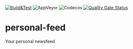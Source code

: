 [![Build&Test](https://github.com/timmyb32r/personal-feed/workflows/Go/badge.svg)](https://github.com/timmyb32r/personal-feed/actions)
![AppVeyor](https://img.shields.io/appveyor/build/timmyb32r/personal-feed)
![Codecov](https://img.shields.io/codecov/c/github/timmyb32r/personal-feed)
[![Quality Gate Status](https://sonarcloud.io/api/project_badges/measure?project=timmyb32r_personal-feed&metric=alert_status)](https://sonarcloud.io/summary/new_code?id=timmyb32r_personal-feed)

# personal-feed
Your personal newsfeed

